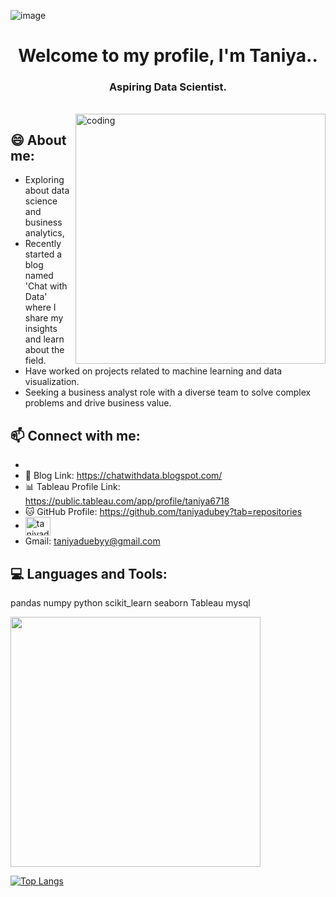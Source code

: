 

![image](https://user-images.githubusercontent.com/121770900/214569857-02c9f037-2ae9-4d41-afd4-b6a5ad79fef4.png)


<h1 align="center">Welcome to my profile, I'm Taniya..</h1>
<h3 align="center">Aspiring Data Scientist.</h3>
<br>

<img align="right" alt="coding" width="400" src = "https://miro.medium.com/max/1400/1*qdAW1TjCN57h1lbuuzvchg.gif">


## 😄 About me:
- Exploring about data science and business analytics, 
- Recently started a blog named 'Chat with Data' where I share my insights and learn about the field. 
- Have worked on projects related to machine learning and data visualization. 
- Seeking a business analyst role with a diverse team to solve complex problems and drive business value.




## 📫 Connect with me:
- 
- 📝 Blog Link: https://chatwithdata.blogspot.com/
- 📊 Tableau Profile Link: https://public.tableau.com/app/profile/taniya6718
- 🐱 GitHub Profile: https://github.com/taniyadubey?tab=repositories
- <a href="linkedin.com/in/taniya-dubey" target="blank"><img align="center" src="https://raw.githubusercontent.com/rahuldkjain/github-profile-readme-generator/master/src/images/icons/Social/linked-in-alt.svg" alt="taniyadubey" height="30" width="40" /></a>
- Gmail: taniyaduebyy@gmail.com

## 💻 Languages and Tools:
pandas numpy python scikit_learn seaborn Tableau mysql 


<img src="https://github-readme-stats.vercel.app/api?username=taniyadubey&show_icons=true&theme=ADD_THEME_HERE" width="400">

[![Top Langs](https://github-readme-stats.vercel.app/api/top-langs/?username=taniyadubey&layout=compact)](https://github.com/anuraghazra/github-readme-stats)
